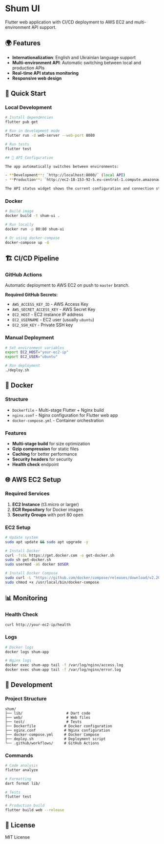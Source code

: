 # Shum UI

Flutter web application with CI/CD deployment to AWS EC2 and multi-environment API support.

## 🌍 Features

- **Internationalization**: English and Ukrainian language support
- **Multi-environment API**: Automatic switching between local and production APIs
- **Real-time API status monitoring**
- **Responsive web design**

## 🚀 Quick Start

### Local Development

```bash
# Install dependencies
flutter pub get

# Run in development mode
flutter run -d web-server --web-port 8080

# Run tests
flutter test

## 🔧 API Configuration

The app automatically switches between environments:

- **Development**: `http://localhost:8000/` (local API)
- **Production**: `http://ec2-18-153-92-5.eu-central-1.compute.amazonaws.com:8032/` (production API)

The API status widget shows the current configuration and connection status.
```

### Docker

```bash
# Build image
docker build -t shum-ui .

# Run locally
docker run -p 80:80 shum-ui

# Or using docker-compose
docker-compose up -d
```

## 🏗️ CI/CD Pipeline

### GitHub Actions

Automatic deployment to AWS EC2 on push to `master` branch.

**Required GitHub Secrets:**
- `AWS_ACCESS_KEY_ID` - AWS Access Key
- `AWS_SECRET_ACCESS_KEY` - AWS Secret Key
- `EC2_HOST` - EC2 instance IP address
- `EC2_USERNAME` - EC2 user (usually `ubuntu`)
- `EC2_SSH_KEY` - Private SSH key

### Manual Deployment

```bash
# Set environment variables
export EC2_HOST="your-ec2-ip"
export EC2_USER="ubuntu"

# Run deployment
./deploy.sh
```

## 🐳 Docker

### Structure

- `Dockerfile` - Multi-stage Flutter + Nginx build
- `nginx.conf` - Nginx configuration for Flutter web app
- `docker-compose.yml` - Container orchestration

### Features

- **Multi-stage build** for size optimization
- **Gzip compression** for static files
- **Caching** for better performance
- **Security headers** for security
- **Health check** endpoint

## 🌐 AWS EC2 Setup

### Required Services

1. **EC2 Instance** (t3.micro or larger)
2. **ECR Repository** for Docker images
3. **Security Groups** with port 80 open

### EC2 Setup

```bash
# Update system
sudo apt update && sudo apt upgrade -y

# Install Docker
curl -fsSL https://get.docker.com -o get-docker.sh
sudo sh get-docker.sh
sudo usermod -aG docker $USER

# Install Docker Compose
sudo curl -L "https://github.com/docker/compose/releases/download/v2.20.0/docker-compose-$(uname -s)-$(uname -m)" -o /usr/local/bin/docker-compose
sudo chmod +x /usr/local/bin/docker-compose
```

## 📊 Monitoring

### Health Check

```bash
curl http://your-ec2-ip/health
```

### Logs

```bash
# Docker logs
docker logs shum-app

# Nginx logs
docker exec shum-app tail -f /var/log/nginx/access.log
docker exec shum-app tail -f /var/log/nginx/error.log
```

## 🔧 Development

### Project Structure

```
shum/
├── lib/                    # Dart code
├── web/                    # Web files
├── test/                   # Tests
├── Dockerfile             # Docker configuration
├── nginx.conf             # Nginx configuration
├── docker-compose.yml     # Docker Compose
├── deploy.sh              # Deployment script
└── .github/workflows/     # GitHub Actions
```

### Commands

```bash
# Code analysis
flutter analyze

# Formatting
dart format lib/

# Tests
flutter test

# Production build
flutter build web --release
```

## 📝 License

MIT License
